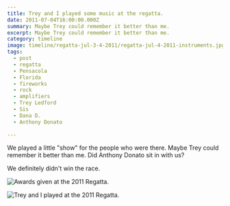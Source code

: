 ```yaml
---
title: Trey and I played some music at the regatta.
date: 2011-07-04T16:00:00.000Z
summary: Maybe Trey could remember it better than me.
excerpt: Maybe Trey could remember it better than me.
category: timeline
image: timeline/regatta-jul-3-4-2011/regatta-jul-4-2011-instruments.jpg
tags:
  - post 
  - regatta
  - Pensacola
  - Florida
  - fireworks
  - rock
  - amplifiers
  - Trey Ledford
  - Sis
  - Dana D.
  - Anthony Donato
  
---
```


We played a little "show" for the people who were there. Maybe Trey could remember it better than me. Did Anthony Donato sit in with us?

We definitely didn't win the race.

![Awards given at the 2011 Regatta.](/static/img/timeline/regatta-jul-3-4-2011/regatta-jul-4-2011-ceremony.jpg)

![Trey and I played at the 2011 Regatta.](/static/img/timeline/regatta-jul-3-4-2011/regatta-jul-4-2011-instruments.jpg)
